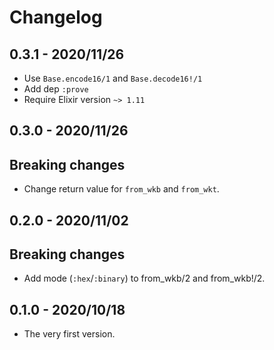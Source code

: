 # Changelog

## 0.3.1 - 2020/11/26

+ Use `Base.encode16/1` and `Base.decode16!/1`
+ Add dep `:prove`
+ Require Elixir version `~> 1.11`

## 0.3.0 - 2020/11/26

## Breaking changes

+ Change return value for `from_wkb` and `from_wkt`.

## 0.2.0 - 2020/11/02

## Breaking changes

+ Add mode (`:hex`/`:binary`) to from_wkb/2 and from_wkb!/2.

## 0.1.0 - 2020/10/18

+ The very first version.
